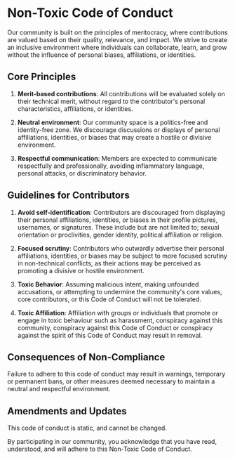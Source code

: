 # Non-Toxic Code of Conduct

Our community is built on the principles of meritocracy, where contributions are valued based on their quality, relevance, and impact. We strive to create an inclusive environment where individuals can collaborate, learn, and grow without the influence of personal biases, affiliations, or identities.

## Core Principles

1. **Merit-based contributions**: All contributions will be evaluated solely on their technical merit, without regard to the contributor's personal characteristics, affiliations, or identities.

1. **Neutral environment**: Our community space is a politics-free and identity-free zone. We discourage discussions or displays of personal affiliations, identities, or biases that may create a hostile or divisive environment.

1. **Respectful communication**: Members are expected to communicate respectfully and professionally, avoiding inflammatory language, personal attacks, or discriminatory behavior.

## Guidelines for Contributors

1. **Avoid self-identification**: Contributors are discouraged from displaying their personal affiliations, identities, or biases in their profile pictures, usernames, or signatures.  These include but are not limited to; sexual orientation or proclivities, gender identity, political affiliation or religion.

1. **Focused scrutiny**: Contributors who outwardly advertise their personal affiliations, identities, or biases may be subject to more focused scrutiny in non-technical conflicts, as their actions may be perceived as promoting a divisive or hostile environment.

1. **Toxic Behavior**: Assuming malicious intent, making unfounded accusations, or attempting to undermine the community's core values, core contributors, or this Code of Conduct will not be tolerated.

1. **Toxic Affiliation**: Affiliation with groups or individuals that promote or engage in toxic behaviour such as harassment, conspiracy against this community, conspiracy against this Code of Conduct or conspiracy against the spirit of this Code of Conduct may result in removal.

## Consequences of Non-Compliance

Failure to adhere to this code of conduct may result in warnings, temporary or permanent bans, or other measures deemed necessary to maintain a neutral and respectful environment.

## Amendments and Updates

This code of conduct is static, and cannot be changed.

By participating in our community, you acknowledge that you have read, understood, and will adhere to this Non-Toxic Code of Conduct.
